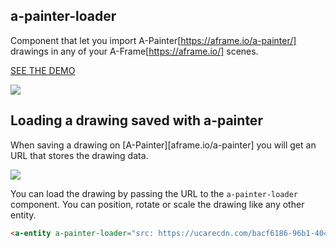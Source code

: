 ## a-painter-loader

Component that let you import A-Painter[https://aframe.io/a-painter/] drawings in any of your A-Frame[https://aframe.io/] scenes.

[SEE THE DEMO](http://swimminglessonsformodernlife.com/a-painter-loader-component/example)

![](https://d3vv6lp55qjaqc.cloudfront.net/items/2z39372h2G0T0K2l1D1H/Image%202017-05-05%20at%204.18.21%20PM.png)

## Loading a drawing saved with a-painter

When saving a drawing on [A-Painter][aframe.io/a-painter] you will get an URL that stores the drawing data.

![](https://d3vv6lp55qjaqc.cloudfront.net/items/2U0O0T0B2q311P0N0H3o/Image%202017-05-05%20at%204.28.13%20PM.png)

You can load the drawing by passing the URL to the `a-painter-loader` component. You can position, rotate or scale the drawing like any other entity.

```html
<a-entity a-painter-loader="src: https://ucarecdn.com/bacf6186-96b1-404c-9751-e955ece04919/"></a-entity>
```

